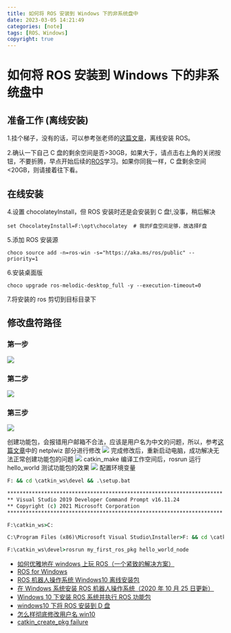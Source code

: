 ```yaml
---
title: 如何将 ROS 安装到 Windows 下的非系统盘中
date: 2023-03-05 14:21:49
categories: [note]
tags: [ROS、Windows]
copyright: true
---
```


# 如何将 ROS 安装到 Windows 下的非系统盘中

## 准备工作 (离线安装)

1.挂个梯子，没有的话，可以参考张老师的[这篇文章](https://blog.csdn.net/ZhangRelay/article/details/112173851)，离线安装 ROS。

2.确认一下自己 C 盘的剩余空间是否>30GB，如果大于，请点击右上角的关闭按钮，不要折腾，早点开始后续的[ROS](https://microsoft.github.io/Win-RoS-Landing-Page/)学习。如果你同我一样，C 盘剩余空间<20GB，则请接着往下看。

<!-- more -->

## 在线安装

4.设置 chocolateyInstall，但 ROS 安装时还是会安装到 C 盘!,没事，稍后解决
```
set ChocolateyInstall=F:\opt\chocolatey  # 我的F盘空间足够，故选择F盘
```
5.添加 ROS 安装源
```
choco source add -n=ros-win -s="https://aka.ms/ros/public" --priority=1
```
6.安装桌面版
```
choco upgrade ros-melodic-desktop_full -y --execution-timeout=0
```
7.将安装的 ros 剪切到目标目录下

## 修改盘符路径

### 第一步

![](https://ghproxy.com/https://raw.githubusercontent.com/sujit-168/Blog-Picture/master/Typora/202303052228184.png)

### 第二步
![](https://ghproxy.com/https://raw.githubusercontent.com/sujit-168/Blog-Picture/master/Typora/202303052232891.png)


### 第三步
![](https://ghproxy.com/https://raw.githubusercontent.com/sujit-168/Blog-Picture/master/Typora/202303052233966.png)

创建功能包，会报错用户邮箱不合法，应该是用户名为中文的问题，所以，参考[这篇文章](https://answers.microsoft.com/zh-hans/windows/forum/all/%E6%80%8E%E4%B9%88%E6%A0%B7%E5%BD%BB%E5%BA%95/89cf7d46-2c15-41b0-81a7-2fcf80a496a8)中的 netplwiz 部分进行修改
![](https://ghproxy.com/https://raw.githubusercontent.com/sujit-168/Blog-Picture/master/Typora/202303052235037.png)
完成修改后，重新启动电脑，成功解决无法正常创建功能包的问题
![](https://ghproxy.com/https://raw.githubusercontent.com/sujit-168/Blog-Picture/master/Typora/202303052236251.png)
catkin_make 编译工作空间后，rosrun 运行 hello_world 测试功能包的效果
![](https://ghproxy.com/https://raw.githubusercontent.com/sujit-168/Blog-Picture/master/Typora/202303052238227.png)
配置环境变量
``` cmd
F: && cd \catkin_ws\devel && .\setup.bat
```

```cmd
**********************************************************************
** Visual Studio 2019 Developer Command Prompt v16.11.24
** Copyright (c) 2021 Microsoft Corporation
**********************************************************************

F:\catkin_ws>C:

C:\Program Files (x86)\Microsoft Visual Studio\Installer>F: && cd \catkin_ws\devel && .\setup.bat

F:\catkin_ws\devel>rosrun my_first_ros_pkg hello_world_node
```

- [如何优雅地在 windows 上玩 ROS（一个紧致的解决方案）](https://zhuanlan.zhihu.com/p/414874250)
- [ROS for Windows](https://microsoft.github.io/Win-RoS-Landing-Page/)
- [ROS 机器人操作系统 Windows10 离线安装包](https://blog.csdn.net/ZhangRelay/article/details/112173851)
- [在 Windows 系统安装 ROS 机器人操作系统（2020 年 10 月 25 日更新）](https://zhangrelay.blog.csdn.net/article/details/82899582)
- [Windows 10 下安装 ROS 系统并执行 ROS 功能包](https://blog.csdn.net/weixin_41802388/article/details/112865672)
- [windows10 下将 ROS 安装到 D 盘](https://blog.csdn.net/yxmlhc/article/details/114868479)
- [怎么样彻底修改用户名 win10](https://answers.microsoft.com/zh-hans/windows/forum/all/%E6%80%8E%E4%B9%88%E6%A0%B7%E5%BD%BB%E5%BA%95/89cf7d46-2c15-41b0-81a7-2fcf80a496a8)
- [catkin_create_pkg failure](https://answers.ros.org/question/240628/catkin_create_pkg-failure/)


